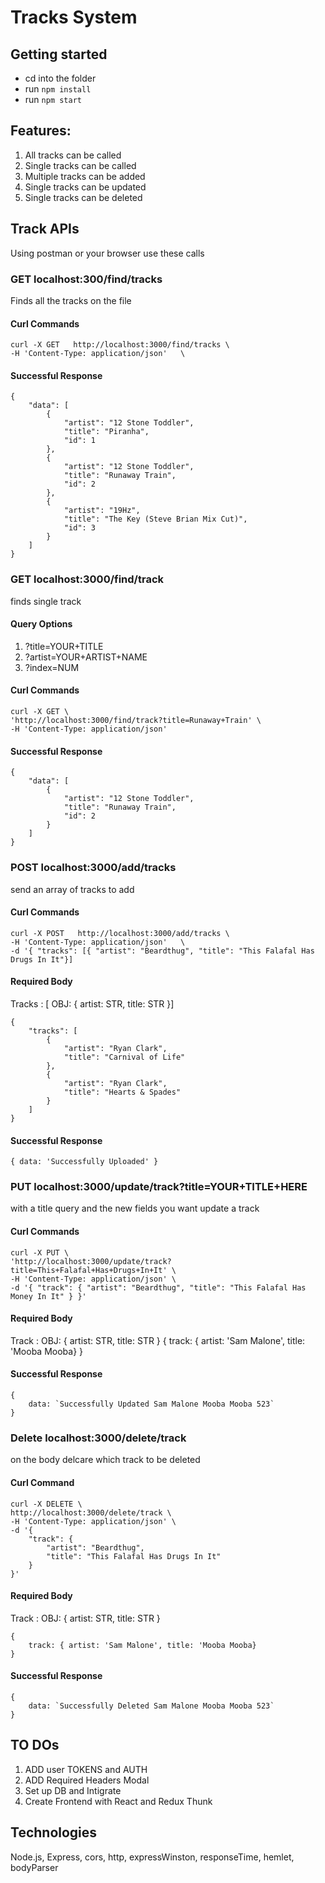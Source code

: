 # Tracks System

## Getting started

* cd into the folder
* run `npm install`
* run `npm start`

## Features:
1. All tracks can be called
2. Single tracks can be called
3. Multiple tracks can be added
4. Single tracks can be updated
5. Single tracks can be deleted

## Track APIs
Using postman or your browser use these calls

### GET localhost:300/find/tracks
Finds all the tracks on the file

#### Curl Commands
    curl -X GET   http://localhost:3000/find/tracks \
    -H 'Content-Type: application/json'   \

#### Successful Response
    {
        "data": [
            {
                "artist": "12 Stone Toddler",
                "title": "Piranha",
                "id": 1
            },
            {
                "artist": "12 Stone Toddler",
                "title": "Runaway Train",
                "id": 2
            },
            {
                "artist": "19Hz",
                "title": "The Key (Steve Brian Mix Cut)",
                "id": 3
            }
        ]
    }


### GET localhost:3000/find/track
finds single track
#### Query Options
1. ?title=YOUR+TITLE
2. ?artist=YOUR+ARTIST+NAME
3. ?index=NUM

#### Curl Commands
    curl -X GET \
    'http://localhost:3000/find/track?title=Runaway+Train' \ 
    -H 'Content-Type: application/json'   

#### Successful Response
    {
        "data": [
            {
                "artist": "12 Stone Toddler",
                "title": "Runaway Train",
                "id": 2
            }
        ]
    }

### POST localhost:3000/add/tracks
send an array of tracks to add

#### Curl Commands
    curl -X POST   http://localhost:3000/add/tracks \
    -H 'Content-Type: application/json'   \
    -d '{ "tracks": [{ "artist": "Beardthug", "title": "This Falafal Has Drugs In It"}]

#### Required Body
Tracks : [ OBJ: { artist: STR, title: STR }]

    {
        "tracks": [
            {
                "artist": "Ryan Clark",
                "title": "Carnival of Life"
            },
            {
                "artist": "Ryan Clark",
                "title": "Hearts & Spades"
            }
        ]
    }

#### Successful Response
    { data: 'Successfully Uploaded' }

### PUT localhost:3000/update/track?title=YOUR+TITLE+HERE
with a title query and the new fields you want update a track 

#### Curl Commands
    curl -X PUT \
    'http://localhost:3000/update/track?title=This+Falafal+Has+Drugs+In+It' \
    -H 'Content-Type: application/json' \
    -d '{ "track": { "artist": "Beardthug", "title": "This Falafal Has Money In It" } }'

#### Required Body
Track :  OBJ: { artist: STR, title: STR }
    {
        track: { artist: 'Sam Malone', title: 'Mooba Mooba}
    }

#### Successful Response
    {
        data: `Successfully Updated Sam Malone Mooba Mooba 523`
    }

### Delete localhost:3000/delete/track
on the body delcare which track to be deleted

#### Curl Command 
    curl -X DELETE \
    http://localhost:3000/delete/track \
    -H 'Content-Type: application/json' \
    -d '{
        "track": {
            "artist": "Beardthug",
            "title": "This Falafal Has Drugs In It"
        }
    }'

#### Required Body
Track :  OBJ: { artist: STR, title: STR }

    {
        track: { artist: 'Sam Malone', title: 'Mooba Mooba}
    }

#### Successful Response
    {
        data: `Successfully Deleted Sam Malone Mooba Mooba 523`
    }

## TO DOs
1. ADD user TOKENS and AUTH
3. ADD Required Headers Modal
4. Set up DB and Intigrate
5. Create Frontend with React and Redux Thunk


## Technologies
Node.js, Express, cors, http, expressWinston, responseTime, hemlet, bodyParser
